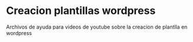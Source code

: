 # Creacion plantillas wordpress
Archivos de ayuda para videos de youtube sobre la creacion de plantlla en wordpress
